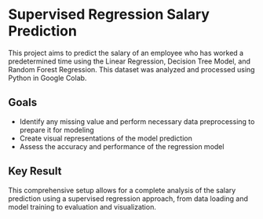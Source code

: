 # Supervised Regression Salary Prediction

This project aims to predict the salary of an employee who has worked a predetermined time using the Linear Regression, Decision Tree Model, and Random Forest Regression. This dataset was analyzed and processed using Python in Google Colab. 

## Goals
- Identify any missing value and perform necessary data preprocessing to prepare it for modeling
- Create visual representations of the model prediction
- Assess the accuracy and performance of the regression model

## Key Result 
This comprehensive setup allows for a complete analysis of the salary prediction using a supervised regression approach, from data loading and model training to evaluation and visualization. 
